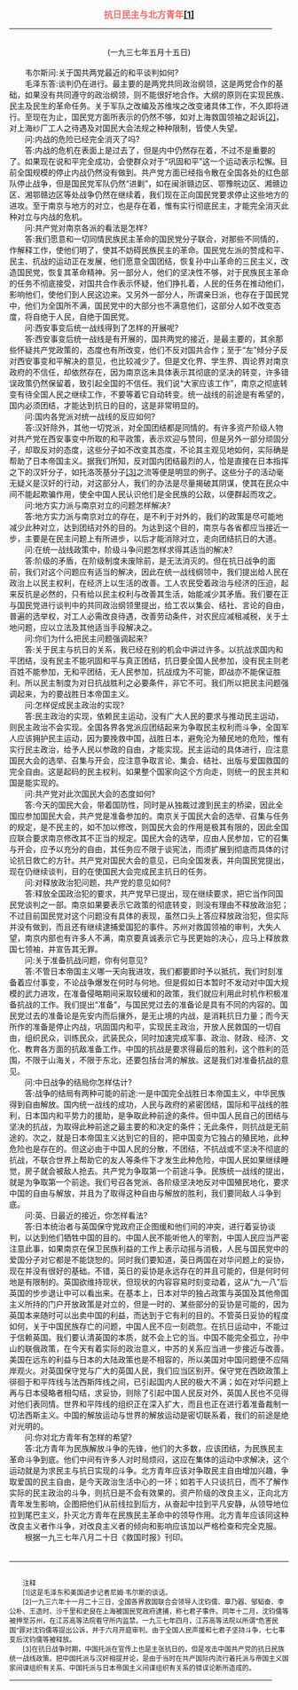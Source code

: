 <center><FONT style="FONT-SIZE: 12pt" COLOR="#FF6666"><B>抗日民主与北方青年<a href="#tail">[1]</a></B></center></FONT>
<HR color="#EE9B73" size="1" width="94%">
<BR>
<center>(一九三七年五月十五日)</center>
<BR>
　　韦尔斯问:关于国共两党最近的和平谈判如何?
<BR>
　　毛泽东答:谈判仍在进行。最主要的是两党共同政治纲领，这是两党合作的基础，如果没有共同遵守的政治纲领，则不能很好地合作。大纲的原则在实现民族、民主及民生的革命任务。关于军队之改编及苏维埃之改变诸具体工作，不久即将进行。至现在为止，国民党方面所表示的仍然不够，如对上海救国领袖之起诉<a href="#tail">[2]</a>，对上海纱厂工人之待遇及对国民大会法规之种种限制，皆使人失望。
<BR>
　　问:内战的危险已经完全消灭了吗?
<BR>
　　答:内战的危机在表面上是过去了，但是内中仍然存在着，不过不是重要的了。如果现在说和平完全成功，会使群众对于“巩固和平”这一个运动表示松懈。目前全国规模的停止内战仍然没有做到。共产党方面已经指令散在全国各处的红色部队停止战争，但是国民党军队仍然“进剿”，如在闽浙赣边区、鄂豫皖边区、湘赣边区、湘鄂赣边区等处战争仍然在继续着，我们现在正向国民党要求停止这些地方的进攻。至于南京与地方的对立，也是存在着，惟有实行彻底民主，才能完全消灭此种对立与内战的危机。
<BR>
　　问:共产党对南京各派的看法是怎样?
<BR>
　　答:我们愿意和一切同情民族民主革命的国民党分子联合，对那些不同情的，作解释工作，使他们明了，使其不妨碍民族民主的革命。国民党左派的赞成和平、民主、抗战的运动正在发展，他们愿意全国团结，恢复孙中山革命的三民主义，改造国民党，恢复其革命精神。另一部分人，他们的坚决性不够，对于民族民主革命的任务不彻底接受，对国共合作表示怀疑，他们挣扎着，人民的任务在推动他们，影响他们，使他们到人民这边来。又另外一部分人，所谓亲日派，也存在于国民党中，他们为全国所不满，国民党中的大部分也不满意他们，这部分人如不改变态度，将自绝于人民，自绝于国民党。
<BR>
　　问:西安事变后统一战线得到了怎样的开展呢?
<BR>
　　答:西安事变后统一战线是有开展的，国共两党的接近，是最主要的，其余那些怀疑共产党政策的，态度也有所改变，他们不反对国共合作；至于“左”倾分子反对西安事变和平解决的意见，也比较减少了。但是文化界、学生界、舆论界对南京政府的不信任，却依然存在，因为南京迄未具体表示其彻底的坚决的转变，许多错误政策仍然保留着，致引起全国的不信任。我们说“大家应该工作”，南京之彻底转变有待全国人民之继续工作，不要等着它自动转变。统一战线的前途是有希望的，国内必须团结，才能达到抗日的目的，这是非常明显的。
<BR>
　　问:国内各党派对统一战线的反应如何?
<BR>
　　答:汉奸除外，其他一切党派，对全国团结都是同情的。有许多资产阶级人物对共产党在西安事变中所取的和平政策，表示欢迎与赞同，但是另外一部分顽固分子，却取反对的态度，这些分子如不改变其态度，不论其主观见地如何，实际确是帮助了日本帝国主义。据我们所知，反对国内团结最烈的人，恰是直接在日本指挥之下的汉奸分子，如托洛茨基分子<a href="#tail">[3]</a>之流等便是明显的例子。这些分子的活动毫无疑义是汉奸的行动，对这部分人，我们的办法是尽量揭破其阴谋，使其在民众中间不能起欺骗作用，使全中国人民认识他们是全民族的公敌，以便群起而攻之。
<BR>
　　问:地方实力派与南京对立的问题怎样解决?
<BR>
　　答:地方实力派与南京对立的存在，是不利于对外的，我们的政策是尽可能地减少此种对立，达到团结对外的目的。为达到这个目的，南京与各省都应当接近一步，主要是在民主问题上有所进步，以后才能消除对立，走向团结抗日的大道。
<BR>
　　问:在统一战线政策中，阶级斗争问题怎样求得其适当的解决?
<BR>
　　答:阶级的矛盾，在阶级制度未废除前，是无法消灭的。但在抗日战争的面前，我们对这个问题应有适当的解决，因此在统一战线纲领中，我们提出给人民在政治上以民主权利，在经济上以生活的改善。工人农民受着政治与经济的压迫，起来反抗是必然的，只有给以民主权利与改善其生活，始能减少其矛盾。我们要在正与国民党进行谈判中的共同政治纲领里提出，给工农以集会、结社、言论的自由，普遍的选举权，对工人必需改良待遇，改善劳动条件，对农民应减租减税，关于土地问题，应以立法及其他适当手段解决之。
<BR>
　　问:你们为什么把民主问题强调起来?
<BR>
　　答:关于民主与抗日的关系，我已经在别的机会中讲过许多。以抗战求国内和平团结，没有民主不能巩固和平与真正团结，抗日要全国人民参加，没有民主则老百姓不能参加，无和平团结，无人民参加，抗战成为不可能，即战亦不能保证胜利。所以民主制度为对日抗战胜利之必要条件，非它不可。我们所以把民主问题强调起来，为的要战胜日本帝国主义。
<BR>
　　问:怎样促成民主政治的实现?
<BR>
　　答:民主政治的实现，依赖民主运动，没有广大人民的要求与推动民主运动，则民主政治不会实现。全国各界各党派应团结起来为争取民主权利而斗争，全国军人应该拥护民主运动，因为要挽救中国，战胜日本，避免沦为殖民地的危险，惟有实行民主政治，给予人民以参政的自由，才能实现。民主运动的具体进行，应注意国民大会的选举、召集与开会，应注意争取言论、集会、结社、出版与爱国救国的完全自由。这是起码的民主权利。如果整个国家向这个方向走，则统一的民主共和国是能实现的。
<BR>
　　问:共产党对此次国民大会的态度如何?
<BR>
　　答:今天的国民大会，带着国防性，同时是从独裁过渡到民主的桥梁，因此全国应参加国民大会，共产党是准备参加的。南京关于国民大会的选举、召集与任务的规定，是不民主的，如不加以修改，则国民大会的作用是极其有限的，因此全国应联合要求南京修改其不正当的规定。国民大会的选举，应由人民参加，它的召集与开会，应予以充分的自由，其任务应不限于谈宪法，而须扩展到彻底而具体的讨论抗日救亡的方针。共产党对国民大会的意见，已向全国发表，并向国民党提出，现在仍继续谈判，目的在使国民大会完成民主抗日的任务。
<BR>
　　问:对释放政治犯问题，共产党的意见如何?
<BR>
　　答:释放全国政治犯的要求，共产党早已提出，现在继续要求，把它当作同国民党谈判之一部。南京如果要表示它政策的彻底转变，则没有理由不释放政治犯；不过目前国民党对这个问题没有具体的表现，虽然口头上答应释放政治犯，但实际并没有做到，而且还有继续逮捕爱国犯的事件。苏州对救国领袖的审判，大失人望，南京内部也有许多人不满，南京要真诚表示它与民更始的决心，应马上释放救国七领袖，并宣告其无罪。
<BR>
　　问:关于准备抗战问题，你有何意见?
<BR>
　　答:不管日本帝国主义哪一天向我进攻，我们都要即时予以抵抗，我们时刻准备着应付事变，不论战争爆发在何时与何地。但是假如日本暂时不发动对中国大规模的武力进攻，在准备侵略期间采取较缓和的政策，我们就应利用此时机作积极准备抗战的工作。我们提出“准备”，与国民党过去的准备论是具有不同的内容的。国民党过去的准备论是先安内而后攘外，是无止境的内战，是消耗抗日力量；而今天所作的准备是停止内战，巩固国内和平，实现民主政治，开放人民救国的一切自由，组织民众，训练民众，武装民众，同时加速完成军事、政治、财政、经济、文化、教育各方面的抗敌准备工作。中国的抗战是要求得最后的胜利，这个胜利的范围，不限于山海关，不限于东北，还要包括台湾的解放。这是我们对准备抗战的意见。
<BR>
　　问:中日战争的结局你怎样估计?
<BR>
　　答:战争的结局有两种可能的前途:一是中国完全战胜日本帝国主义，中华民族得到自由解放。国内统一战线的成功，人民与政府的紧密团结，国际和平战线的胜利，日本国内和平势力的援助，是争取此种前途的条件。但中国人民自己的团结与坚决的抗战，为取得此种前途之最主要的和决定的条件；无此条件，则抗战是无前途的。次之，就是日本帝国主义达到它的目的，把中国变为它独占的殖民地，此种危险也是存在的。但这必由于中国人民的分散，不团结，不抗战或不坚决不彻底的抗战，不联合世界上帮助它的友人等条件下才发生此种危险，中国人民如果继续睡觉，房子就会被敌人抢去。共产党为争取第一个前途斗争。民族统一战线的提出，就是为争取第一个前途。我们号召各党派、各阶级坚决地反对中国殖民地化，要求中国的自由与解放，并且为了取得这种自由与解放的胜利，我们要同敌人斗争到底。
<BR>
　　问:英、日最近的接近，你怎样看法?
<BR>
　　答:日本统治者与英国保守党政府正企图缓和他们间的冲突，进行着妥协谈判，以达到他们牺牲中国的目的。中国人民不能听他人的宰割，中国人民应当严密注意此事，如果南京在保卫民族利益的工作上表示动摇与消极，人民与国民党中的爱国分子对它都是不能饶恕的。同时我们要知道，英日两国在对华问题上的妥协，现在并没有很好的基础。不错，英日的妥协是永远存在的并且可能的，但是何时何地是有限制的。英国欲维持现状，但现状的内容容易时刻变动着，这从“九一八”后英国的步步退让中可以看出来。在基本上，日本对华的独占政策与英国及其他帝国主义所持的门户开放政策是对立的，但是一时的、某些部分的妥协是可能的，因为英国本来随时可以出卖中国的利益，而达到于它有利的目的。不管英日妥协的程度如何，关于中国民族存亡的问题，中国人民不应一刻疏忽。在抗日运动中，不能过于信赖英国。我们要认清英国的本质，就不会上它的当。中国不能完全孤立，孙中山的联俄政策，在今天有着实际的政治意义，中苏的关系应当进一步接近与改善。美国在远东的利益与日本的大陆政策也是不相容的，所以美国对中国问题便不应隔岸观火。对英国保守党与广大的英国人民，我们应当区别开。保守党在西欧政策上徘徊于和平阵线与法西斯阵线之间，已引起国内人民的极大不满；如在对华问题上再与日本侵略者相勾结，求妥协，则除了引起中国人民反对外，英国人民也不见得对他们表同情。世界和平阵线的组织正在深入扩大，而且也正在进行着准备裁制一切法西斯主义。中国的解放运动与世界的解放运动是密切联系着，我们的前途是绝对光明的。
<BR>
　　问:你对北方青年有怎样的希望?
<BR>
　　答:北方青年为民族解放斗争的先锋，他们的大多数，应该团结，为民族民主革命斗争到底。他们中间有许多人对时局烦闷，这应在集体的运动中求解决，这个运动就是为求民主与抗日实现的斗争。北方青年应该对争取民主自由增加兴趣，争取爱国的民主自由，是今天政治生活中心的一环；如若干人只谈抗日，而不了解作实际的民主政治的斗争，则抗日是不会有效果的。资产阶级的改良主义，正向北方青年发生影响，企图把他们从前线拉到后方，从奋起中拉到平凡安静，从领导地位拉到尾巴主义，扑灭北方青年在民族民主革命中的领导作用。北方青年应该同这种改良主义者作斗争，对改良主义者的倾向和影响应该加以严格检查和完全克服。
<BR>
　　根据一九三七年八月二十日《救国时报》刊印。
<BR>
　　<hr><a name="tail"></a>    <FONT style="FONT-SIZE: 9pt">
<BR>
　　注释
<BR>
　　[1]这是毛泽东和美国进步记者尼姆·韦尔斯的谈话。
<BR>
　　[2]一九三六年十一月二十三日，全国各界救国联合会领导人沈钧儒、章乃器、邹韬奋、李公朴、王造时、沙千里和史良在上海被国民党政府逮捕，称七君子事件。同年十二月，沈钧儒等被押至苏州，在江苏高等法院看守所内监禁。一九三七年四月，江苏高等法院以所谓“危害民国”罪对沈钧儒等提出公诉，并于六月开庭审判。由于全国人民声援和七君子坚持斗争，七七事变后沈钧儒等被释放。
<BR>
　　[3]在抗日战争时期，中国托派在宣传上也是主张抗日的，但是攻击中国共产党的抗日民族统一战线政策。把中国托派与汉奸相提并论，是由于当时在共产国际内流行着托派与帝国主义国家间谍组织有关系、中国托派与日本帝国主义间谍组织有关系的错误论断所造成的。
<BR>
</FONT>
<HR color="#EE9B73" size="1" width="94%">

